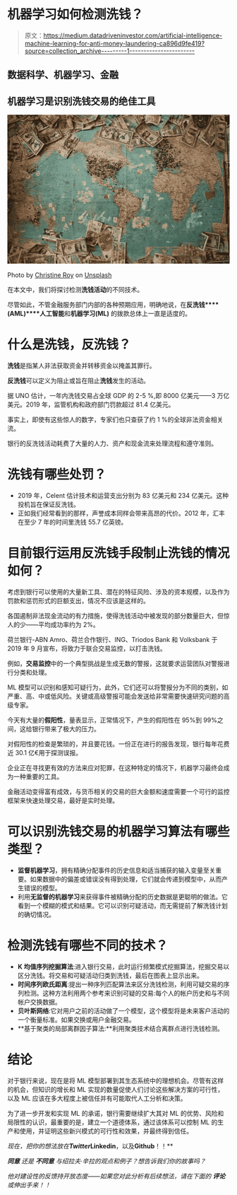 # 机器学习如何检测洗钱？

> 原文：<https://medium.datadriveninvestor.com/artificial-intelligence-machine-learning-for-anti-money-laundering-ca896d9fe419?source=collection_archive---------1----------------------->

## 数据科学、机器学习、金融

## 机器学习是识别洗钱交易的绝佳工具

![](img/9a3ea5e5934801c87709dd8259d7e70e.png)

Photo by [Christine Roy](https://unsplash.com/@agent_illustrateur?utm_source=medium&utm_medium=referral) on [Unsplash](https://unsplash.com?utm_source=medium&utm_medium=referral)

在本文中，我们将探讨检测**洗钱活动**的不同技术。

尽管如此，不管金融服务部门内部的各种预期应用，明确地说，在**反洗钱****(AML)****人工智能**和**机器学习(ML)** 的拨款总体上一直是适度的。

# **什么是洗钱，反洗钱？**

**洗钱**是指某人非法获取资金并转移资金以掩盖其罪行。

**反洗钱**可以定义为阻止或旨在阻止**洗钱**发生的活动。

据 UNO 估计，一年内洗钱交易占全球 GDP 的 2-5 %,即 8000 亿美元——3 万亿美元。2019 年，监管机构和政府部门罚款超过 81.4 亿美元。

事实上，即使有这些惊人的数字，专家们也只查获了约 1 %的全球非法资金相关流。

银行的反洗钱活动耗费了大量的人力、资产和现金流来处理流程和遵守准则。

# **洗钱有哪些处罚？**

*   2019 年，Celent 估计技术和运营支出分别为 83 亿美元和 234 亿美元。这种投机旨在保证反洗钱。
*   正如我们经常看到的那样，声誉成本同样会带来高昂的代价。2012 年，汇丰在至少 7 年的时间里洗钱 55.7 亿英镑。

# **目前银行运用反洗钱手段制止洗钱的情况如何？**

考虑到银行可以使用的大量新工具、潜在的特征风险、涉及的资本规模，以及作为罚款和惩罚形式的巨额支出，情况不应该是这样的。

各国遏制非法现金流动的有力措施，使得洗钱活动中被发现的部分数量巨大，但惊人的少——平均成功率约为 2%。

荷兰银行-ABN Amro、荷兰合作银行、ING、Triodos Bank 和 Volksbank 于 2019 年 9 月宣布，将致力于联合交易监控，以打击洗钱。

例如，**交易监控**中的一个典型挑战是生成无数的警报，这就要求运营团队对警报进行分类和处理。

ML 模型可以识别和感知可疑行为，此外，它们还可以将警报分为不同的类别，如严重、高、中或低风险。关键或高级警报可能会发送给非常需要快速研究问题的高级专家。

今天有大量的**假阳性**，量表显示，正常情况下，产生的假阳性在 95%到 99%之间，这给银行带来了极大的压力。

对假阳性的检查是繁琐的，并且要花钱。一份正在进行的报告发现，银行每年花费近 30.1 亿€用于探测误报。

企业正在寻找更有效的方法来应对犯罪，在这种特定的情况下，机器学习最终会成为一种重要的工具。

金融活动变得富有成效，与货币相关的交易的巨大金额和速度需要一个可行的监控框架来快速处理交易，最好是实时处理。

# **可以识别洗钱交易的机器学习算法有哪些类型？**

*   **监督机器学习**，拥有精确分配事件的历史信息和适当捕获的输入变量至关重要。如果数据中的偏差或错误没有得到处理，它们就会传递到模型中，从而产生错误的模型。
*   利用**无监督的机器学习**来获得事件被精确分配的历史数据是更聪明的做法。它看到一个模糊的模式和结果。它可以识别可疑活动，而无需提前了解洗钱计划的确切情况。

# **检测洗钱有哪些不同的技术？**

*   **K 均值序列挖掘算法**:进入银行交易，此时运行频繁模式挖掘算法，挖掘交易以区分洗钱。将交易和可疑活动归类到洗钱，最后在图表上显示出来。
*   **时间序列欧氏距离**:提出一种序列匹配算法来区分洗钱检测，利用可疑交易的序列检测。这种方法利用两个参考来识别可疑的交易:每个人的帐户历史和与不同帐户交换数据。
*   **贝叶斯网络**:它对用户之前的活动做了一个模型，这个模型将是未来客户活动的一个衡量标准。如果交换或用户金融交易。
*   **基于聚类的局部离群因子算法:**利用聚类技术结合离群点进行洗钱检测。

# **结论**

对于银行来说，现在是将 ML 模型部署到其生态系统中的理想机会。尽管有这样的机会，但知识的增长和 ML 实现的数量促使人们讨论这些解决方案的可行性，以及 ML 应该在多大程度上被信任并有可能取代人工分析和决策。

为了进一步开发和实现 ML 的承诺，银行需要继续扩大其对 ML 的优势、风险和局限性的认识，最重要的是，建立一个道德体系，通过该体系可以控制 ML 的生产和使用，并证明这些新兴模式的可行性和效果，并最终得到信任。

*现在，把你的想法放在****Twitter*******Linkedin****，以及****Github****！！**

****同意*** *还是* ***不同意*** *与绍拉夫·辛拉的观点和例子？想告诉我们你的故事吗？**

**他对建设性的反馈持开放态度——如果您对此分析有后续想法，请在下面的* ***评论*** *或伸出手来！！**